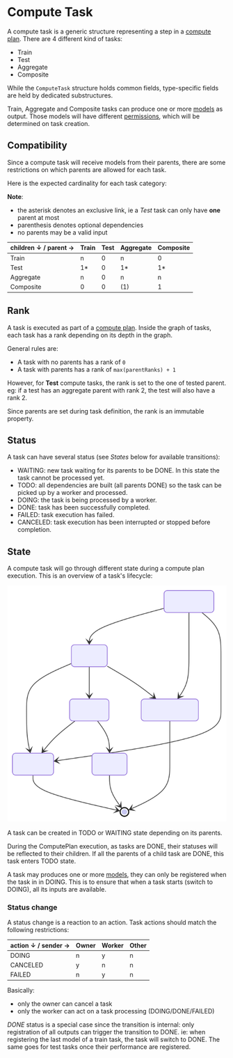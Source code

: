 # Compute Task

A compute task is a generic structure representing a step in a [compute plan](./computeplan.md).
There are 4 different kind of tasks:

- Train
- Test
- Aggregate
- Composite

While the `ComputeTask` structure holds common fields, type-specific fields are held by dedicated substructures.

Train, Aggregate and Composite tasks can produce one or more [models](./model.md) as output.
Those models will have different [permissions](./permissions.md), which will be determined on task creation.

## Compatibility

Since a compute task will receive models from their parents,
there are some restrictions on which parents are allowed for each task.

Here is the expected cardinality for each task category:

**Note**:

- the asterisk denotes an exclusive link, ie a *Test* task can only have **one** parent at most
- parenthesis denotes optional dependencies
- no parents may be a valid input

| children ↓ / parent → | Train | Test | Aggregate | Composite |
|-----------------------|-------|------|-----------|-----------|
| Train                 | n     | 0    | n         | 0         |
| Test                  | 1*    | 0    | 1*        | 1*        |
| Aggregate             | n     | 0    | n         | n         |
| Composite             | 0     | 0    | (1)       | 1         |

## Rank

A task is executed as part of a [compute plan](./computeplan.md).
Inside the graph of tasks, each task has a rank depending on its depth in the graph.

General rules are:

- A task with no parents has a rank of `0`
- A task with parents has a rank of `max(parentRanks) + 1`

However, for **Test** compute tasks, the rank is set to the one of tested parent.
eg: if a test has an aggregate parent with rank 2, the test will also have a rank 2.

Since parents are set during task definition, the rank is an immutable property.

## Status

A task can have several status (see *States* below for available transitions):

- WAITING: new task waiting for its parents to be DONE. In this state the task cannot be processed yet.
- TODO: all dependencies are built (all parents DONE) so the task can be picked up by a worker and processed.
- DOING: the task is being processed by a worker.
- DONE: task has been successfully completed.
- FAILED: task execution has failed.
- CANCELED: task execution has been interrupted or stopped before completion.

## State

A compute task will go through different state during a compute plan execution.
This is an overview of a task's lifecycle:

![](./schemas/computetask.state.svg)

A task can be created in TODO or WAITING state depending on its parents.

During the ComputePlan execution, as tasks are DONE, their statuses will be reflected to their children.
If all the parents of a child task are DONE, this task enters TODO state.

A task may produces one or more [models](./model.md), they can only be registered when the task in in DOING.
This is to ensure that when a task starts (switch to DOING), all its inputs are available.

### Status change

A status change is a reaction to an action.
Task actions should match the following restrictions:

| action ↓ / sender → | Owner | Worker | Other |
|---------------------|-------|--------|-------|
| DOING               | n     | y      | n     |
| CANCELED            | y     | n      | n     |
| FAILED              | n     | y      | n     |

Basically:

- only the owner can cancel a task
- only the worker can act on a task processing (DOING/DONE/FAILED)

*DONE* status is a special case since the transition is internal:
only registration of all outputs can trigger the transition to DONE.
ie: when registering the last model of a train task, the task will switch to DONE.
The same goes for test tasks once their performance are registered.

